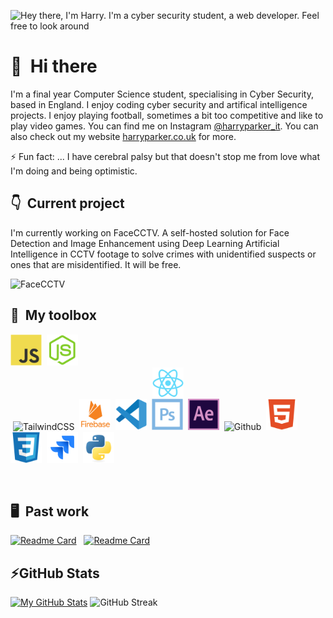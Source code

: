 ![Hey there, I'm Harry. I'm a cyber security student, a web developer. Feel free to look around](https://github.com/Parker06/Parker06/blob/main/readme.gif)

# 👋 &nbsp;Hi there

I'm a final year Computer Science student, specialising in Cyber Security, based in England. I enjoy coding cyber security and artifical intelligence projects. I enjoy playing football, sometimes a bit too competitive and like to play video games. You can find me on Instagram [@harryparker_it](https://www.instagram.com/harry_parker_it/). You can also check out my website [harryparker.co.uk](https://harryparker.co.uk) for more.

⚡ Fun fact: ... I have cerebral palsy but that doesn't stop me from love what I'm doing and being optimistic.


## 👇 &nbsp;Current project

I'm currently working on FaceCCTV. A self-hosted solution for Face Detection and Image Enhancement using Deep Learning Artificial Intelligence in CCTV footage to solve crimes with unidentified suspects or ones that are misidentified. It will be free.

![FaceCCTV](https://github.com/Parker06/Parker06/blob/main/Banner.png)

## 🧰 &nbsp;My toolbox

<img  src="https://raw.githubusercontent.com/devicons/devicon/1119b9f84c0290e0f0b38982099a2bd027a48bf1/icons/javascript/javascript-original.svg" alt="JavaScript" width="50" height="50"/> &nbsp;<img  src="https://raw.githubusercontent.com/devicons/devicon/1119b9f84c0290e0f0b38982099a2bd027a48bf1/icons/nodejs/nodejs-plain.svg" alt="NodeJS" width="50" height="50"/> &nbsp; <img  src="https://raw.githubusercontent.com/devicons/devicon/1119b9f84c0290e0f0b38982099a2bd027a48bf1/icons/react/react-original.svg" alt="ReactJS" width="50" height="50" style="margin:0 auto; display:block;"/> &nbsp;<img  src="https://github.com/CyrisXD/CyrisXD/raw/master/assets/TailwindCSS.png" alt="TailwindCSS"/> &nbsp;<img src="https://raw.githubusercontent.com/devicons/devicon/1119b9f84c0290e0f0b38982099a2bd027a48bf1/icons/firebase/firebase-plain-wordmark.svg" alt="Firebase" width="50" height="50"/> &nbsp;<img  src="https://raw.githubusercontent.com/devicons/devicon/1119b9f84c0290e0f0b38982099a2bd027a48bf1/icons/vscode/vscode-original.svg" alt="VSCode" width="50" height="50"/> &nbsp;<img  src="https://raw.githubusercontent.com/devicons/devicon/1119b9f84c0290e0f0b38982099a2bd027a48bf1/icons/photoshop/photoshop-line.svg" alt="Photoshop" width="50" height="50"/> &nbsp;<img src="https://github.com/devicons/devicon/blob/master/icons/aftereffects/aftereffects-original.svg" alt="After Effects" width="50" height="50"/> &nbsp;<img  src="https://github.com/CyrisXD/CyrisXD/raw/master/assets/Github.png" alt="Github"/> &nbsp;<img  src="https://raw.githubusercontent.com/devicons/devicon/1119b9f84c0290e0f0b38982099a2bd027a48bf1/icons/html5/html5-plain.svg" alt="HTML5" width="50" height="50"/> &nbsp;<img  src="https://raw.githubusercontent.com/devicons/devicon/1119b9f84c0290e0f0b38982099a2bd027a48bf1/icons/css3/css3-original.svg" alt="CSS3" width="50" height="50"/> &nbsp;<img src="https://github.com/devicons/devicon/blob/master/icons/jira/jira-original.svg" alt="Jira" width="50" height="50"/> &nbsp;<img src="https://github.com/devicons/devicon/blob/master/icons/python/python-original.svg" alt="Python" width="50" height="50"/>  

&nbsp;

## 🖥 &nbsp;Past work

[![Readme Card](https://github-readme-stats.vercel.app/api/pin/?username=Parker06&repo=COMP2003_2021-Group-B&bg_color=0d1116&title_color=96d6ff&text_color=a4aacb&icon_color=007ec6)](https://github.com/Parker06/COMP2003_2021-Group-B) &nbsp; [![Readme Card](https://github-readme-stats.vercel.app/api/pin/?username=Parker06&repo=Turing-Machine-Simulator&bg_color=0d1116&title_color=96d6ff&text_color=a4aacb&icon_color=007ec6)](https://github.com/Parker06/Turing-Machine-Simulator)


## ⚡GitHub Stats
<!-- Stats -->
<!-- Credit to https://github.com/anuraghazra/github-readme-stats -->
[![My GitHub Stats](https://github-readme-stats.vercel.app/api/?username=Parker06&count_private=true&theme=github_dark&showicons=true)]()
![GitHub Streak](https://github-readme-streak-stats.herokuapp.com/?user=Parker06&theme=github_dark&count_private=true&bg_color=0d1116&title_color=96d6ff&text_color=a4aacb&icon_color=007ec6)

<!-- ## 🔭 I’m currently working on / my projects are: ... :arrow_down:

* Spotify Web Player with lyrics - Used React - `finished`.
* A security dashboard - `finished`.
* A Mastermind Code - Breaker game for the console - `finished`.
* A Dungeon Crawler Console Game - `finished`.
* Chicken crossing the Road, to tackle learning simple arithmetic maths while playing a game, to increase fun and productivity - `finished`.
* Portfolio with React JS and Tailwand CSS - `finished` - [Website](https://harryparker.co.uk)
* FarmBnB hotel booking mobile app - `finished`.
* Custom C# API - `finished`.
* Linked Data Application display Plymouth Bus Stop Locations - `finished`
* Storing Students enrolled on to multiple programmes in a Database + Mobile App to go with it - `finished`.
* Group Project, designing and building a website using Textpattern - `finished`.

## 💻 Technologies Used:

* Visual Studio 2019 / VSC.
* Boostrap v4 / v5.
* Materialize CSS / Tailwind CSS
* C#
* HTML, CSS, JavaScript
* C# Console App (.NET Framework)
* Google Firebase (Authenication, Cloud Storage and Hosting)
* Microsoft Azure Hosting
* React
* PHP

## 🌱 I'm currently learning:

* Java / Kotlin
* React Native
* Electron

**harry-parker6/harry-parker6** is a ✨ _special_ ✨ repository because its `README.md` (this file) appears on your GitHub profile.

Here are some ideas to get you started:

- 🔭 I’m currently working on ...
- 🌱 I’m currently learning ...
- 👯 I’m looking to collaborate on ...
- 🤔 I’m looking for help with ...
- 💬 Ask me about ...
- 📫 How to reach me: ...
- 😄 Pronouns: ...
- ⚡ Fun fact: ...
-->
